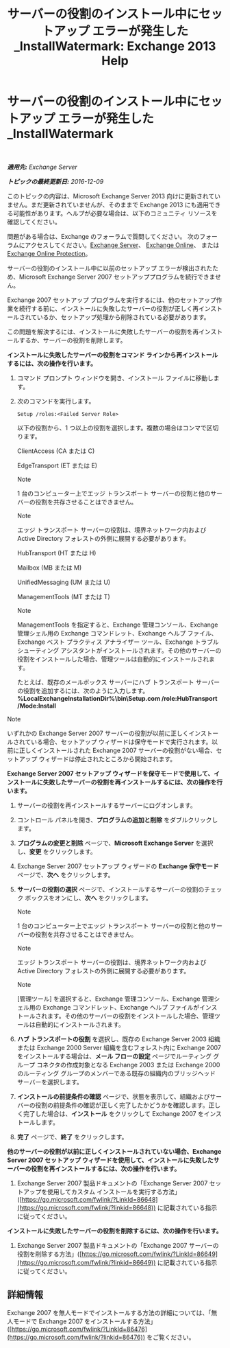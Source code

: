 ﻿---
title: 'サーバーの役割のインストール中にセットアップ エラーが発生した_InstallWatermark: Exchange 2013 Help'
TOCTitle: サーバーの役割のインストール中にセットアップ エラーが発生した_InstallWatermark
ms:assetid: ad89ebd5-f9bb-40c1-8811-09b145c2b341
ms:mtpsurl: https://technet.microsoft.com/ja-jp/library/ms.exch.setupreadiness.installwatermark(v=EXCHG.150)
ms:contentKeyID: 48269922
ms.date: 04/24/2018
mtps_version: v=EXCHG.150
ms.translationtype: HT
---

# サーバーの役割のインストール中にセットアップ エラーが発生した\_InstallWatermark

 

_**適用先:** Exchange Server_

_**トピックの最終更新日:** 2016-12-09_

このトピックの内容は、Microsoft Exchange Server 2013 向けに更新されていません。まだ更新されていませんが、そのままで Exchange 2013 にも適用できる可能性があります。ヘルプが必要な場合は、以下のコミュニティ リソースを確認してください。

問題がある場合は、Exchange のフォーラムで質問してください。 次のフォーラムにアクセスしてください。[Exchange Server](https://go.microsoft.com/fwlink/p/?linkid=60612)、 [Exchange Online](https://go.microsoft.com/fwlink/p/?linkid=267542)、 または [Exchange Online Protection](https://go.microsoft.com/fwlink/p/?linkid=285351)。

サーバーの役割のインストール中に以前のセットアップ エラーが検出されたため、Microsoft Exchange Server 2007 セットアッププログラムを続行できません。

Exchange 2007 セットアップ プログラムを実行するには、他のセットアップ作業を続行する前に、インストールに失敗したサーバーの役割が正しく再インストールされているか、セットアップ処理から削除されている必要があります。

この問題を解決するには、インストールに失敗したサーバーの役割を再インストールするか、サーバーの役割を削除します。

**インストールに失敗したサーバーの役割をコマンド ラインから再インストールするには、次の操作を行います。**

1.  コマンド プロンプト ウィンドウを開き、インストール ファイルに移動します。

2.  次のコマンドを実行します。
    
        Setup /roles:<Failed Server Role>
    
    以下の役割から、1 つ以上の役割を選択します。複数の場合はコンマで区切ります。
    
    ClientAccess (CA または C)
    
    EdgeTransport (ET または E)
    

    > [!NOTE]
    > 1 台のコンピューター上でエッジ トランスポート サーバーの役割と他のサーバーの役割を共存させることはできません。

    

    > [!NOTE]
    > エッジ トランスポート サーバーの役割は、境界ネットワーク内および Active Directory&nbsp;フォレストの外側に展開する必要があります。

    
    HubTransport (HT または H)
    
    Mailbox (MB または M)
    
    UnifiedMessaging (UM または U)
    
    ManagementTools (MT または T)
    

    > [!NOTE]
    > ManagementTools を指定すると、Exchange 管理コンソール、Exchange 管理シェル用の Exchange コマンドレット、Exchange ヘルプ ファイル、Exchange ベスト プラクティス アナライザー ツール、Exchange トラブルシューティング アシスタントがインストールされます。その他のサーバーの役割をインストールした場合、管理ツールは自動的にインストールされます。

    
    たとえば、既存のメールボックス サーバーにハブ トランスポート サーバーの役割を追加するには、次のように入力します。**%LocalExchangeInstallationDir%\\bin\\Setup.com /role:HubTransport /Mode:Install**


> [!NOTE]
> いずれかの Exchange Server&nbsp;2007 サーバーの役割が以前に正しくインストールされている場合、セットアップ ウィザードは保守モードで実行されます。以前に正しくインストールされた Exchange 2007 サーバーの役割がない場合、セットアップ ウィザードは停止されたところから開始されます。



**Exchange Server 2007 セットアップ ウィザードを保守モードで使用して、インストールに失敗したサーバーの役割を再インストールするには、次の操作を行います。**

1.  サーバーの役割を再インストールするサーバーにログオンします。

2.  コントロール パネルを開き、<strong>プログラムの追加と削除</strong> をダブルクリックします。

3.  <strong>プログラムの変更と削除</strong> ページで、<strong>Microsoft Exchange Server</strong> を選択し、<strong>変更</strong> をクリックします。

4.  Exchange Server 2007 セットアップ ウィザードの <strong>Exchange 保守モード</strong> ページで、<strong>次へ</strong> をクリックします。

5.  <strong>サーバーの役割の選択</strong> ページで、インストールするサーバーの役割のチェック ボックスをオンにし、<strong>次へ</strong> をクリックします。
    

    > [!NOTE]
    > 1 台のコンピューター上でエッジ トランスポート サーバーの役割と他のサーバーの役割を共存させることはできません。

    

    > [!NOTE]
    > エッジ トランスポート サーバーの役割は、境界ネットワーク内および Active Directory&nbsp;フォレストの外側に展開する必要があります。

    

    > [!NOTE]
    > [管理ツール] を選択すると、Exchange 管理コンソール、Exchange 管理シェル用の Exchange コマンドレット、Exchange ヘルプ ファイルがインストールされます。その他のサーバーの役割をインストールした場合、管理ツールは自動的にインストールされます。



6.  <strong>ハブ トランスポートの役割</strong> を選択し、既存の Exchange Server 2003 組織または Exchange 2000 Server 組織を含むフォレスト内に Exchange 2007 をインストールする場合は、<strong>メール フローの設定</strong> ページでルーティング グループ コネクタの作成対象となる Exchange 2003 または Exchange 2000 のルーティング グループのメンバーである既存の組織内のブリッジヘッド サーバーを選択します。

7.  <strong>インストールの前提条件の確認</strong> ページで、状態を表示して、組織およびサーバーの役割の前提条件の確認が正しく完了したかどうかを確認します。正しく完了した場合は、<strong>インストール</strong> をクリックして Exchange 2007 をインストールします。

8.  <strong>完了</strong> ページで、<strong>終了</strong> をクリックします。

**他のサーバーの役割が以前に正しくインストールされていない場合、Exchange Server 2007 セットアップ ウィザードを使用して、インストールに失敗したサーバーの役割を再インストールするには、次の操作を行います。**

1.  Exchange Server 2007 製品ドキュメントの「Exchange Server 2007 セットアップを使用してカスタム インストールを実行する方法」([https://go.microsoft.com/fwlink/?LinkId=86648](https://go.microsoft.com/fwlink/?linkid=86648)) に記載されている指示に従ってください。

**インストールに失敗したサーバーの役割を削除するには、次の操作を行います。**

1.  Exchange Server 2007 製品ドキュメントの「Exchange 2007 サーバーの役割を削除する方法」([https://go.microsoft.com/fwlink/?LinkId=86649](https://go.microsoft.com/fwlink/?linkid=86649)) に記載されている指示に従ってください。

## 詳細情報

Exchange 2007 を無人モードでインストールする方法の詳細については、「無人モードで Exchange 2007 をインストールする方法」([https://go.microsoft.com/fwlink/?LinkId=86476](https://go.microsoft.com/fwlink/?linkid=86476)) をご覧ください。

